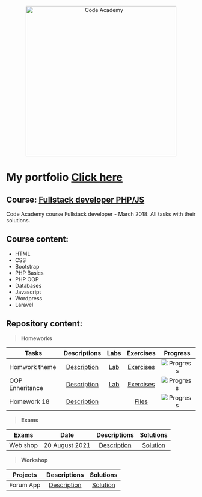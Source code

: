 <p align="center">
	<a href="https://codeacademy.mk"><img src="https://codeacademy.mk/images/logo-code-academy.png" alt="Code Academy" width="400" align="center">
	</a>
<p>

# My portfolio [Click here](https://my-portfolio.website)
## Course: [Fullstack developer PHP/JS](https://some.link)
Code Academy course Fullstack developer - March 2018: All tasks with their solutions.

## Course content:
- HTML
- CSS
- Bootstrap
- PHP Basics
- PHP OOP
- Databases
- Javascript
- Wordpress
- Laravel

## Repository content:

> **Homeworks**

Tasks							|Descriptions																					| Labs																														| Exercises																															|Progress																														
--------------------------------|:---------------------------------------------------------------------------------------------:|:-------------------------------------------------------------------------------------------------------------------------:|:---------------------------------------------------------------------------------------------------------------------------------:|:-------------:
Homwork theme             	|[Description](https://github.com) |[Lab](https://github.com/)									|[Exercises](https://github.com/)								|![Progress](https://progress-bar.dev/100/?title=done)
OOP Enheritance                   	|[Description](https://github.com) |[Lab](https://github.com)								|[Exercises](https://github.com)							|![Progress](https://progress-bar.dev/50/?title=progress)
Homework 18                	|[Description](https://github.com/ca-php-fullstack/Homework18/blob/main/README.md) | 								|[Files](https://github.com/ca-php-fullstack/Homework18)							|![Progress](https://progress-bar.dev/100/?title=done)


> **Exams**

Exams				|Date				|Descriptions																											|Solutions
--------------------|:-----------------:|:---------------------------------------------------------------------------------------------------------------------:|:----------:
Web shop		|20 August 2021		|[Description](https://github.com)			|[Solution](https://github.com/)

> **Workshop**

Projects			|Descriptions																									|Solutions
--------------------|:-------------------------------------------------------------------------------------------------------------:|:----------:
Forum App			|[Description](https://github.com)		|[Solution](https://github.com)

